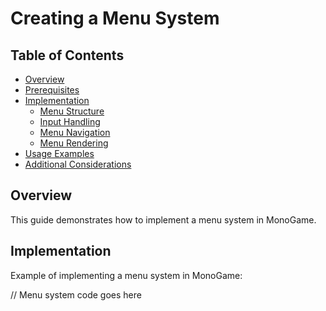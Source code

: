 # Creating a Menu System

## Table of Contents
- [Overview](#overview)
- [Prerequisites](#prerequisites)
- [Implementation](#implementation)
  - [Menu Structure](#menu-structure)
  - [Input Handling](#input-handling)
  - [Menu Navigation](#menu-navigation)
  - [Menu Rendering](#menu-rendering)
- [Usage Examples](#usage-examples)
- [Additional Considerations](#additional-considerations)

## Overview
This guide demonstrates how to implement a menu system in MonoGame.

## Implementation
Example of implementing a menu system in MonoGame:

// Menu system code goes here
